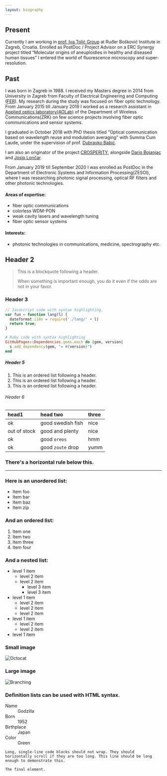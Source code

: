 ```yaml
---
layout: biography
---
```




## Present

Currently I am working in [prof. Iva Tolić Group](https://tolic.irb.hr) at Ruđer Bošković Institute in Zagreb, Croatia.
Enrolled as PostDoc / Project Advisor on a ERC Synergy project titled “Molecular origins of aneuploidies in healthy and diseased human tissues” I entered the world of fluorescence microscopy and super-resolution.
 

## Past

I was born in Zagreb in 1988. I received my Masters degree in 2014 from University in Zagreb from Faculty of Electrical Engineering and Computing ([FER](https://www.fer.unizg.hr)). My research during the study was focused on fiber optic technology. From January 2015 till January 2019 I worked as a research assistant in [Applied optics laboratory(AOLab)](https://aolab.fer.hr) of the Department of Wireless Communications(ZRK) on few science projects involving fiber optic communications and sensor systems.

I graduated in October 2018 with PhD thesis titled "Optical communication based on wavelength reuse and modulation averaging" with Summa Cum Laude, under the supervision of prof. [Dubravko Babić](https://aolab.fer.hr/aolab/people/dubravko_babic).

I am also an originator of the project [CROSPERITY](https://www.fer.unizg.hr/zkist/FERSAT/pocetak), alongside [Dario Bojanjac](https://www.fer.unizg.hr/zkist/djelatnici/dario_bojanjac) and [Josip Lončar](https://www.fer.unizg.hr/zkist/djelatnici/josip_loncar).

From January 2019 till September 2020 I was enrolled as PostDoc in the Department of Electronic Systems and Information Processing(ZESOI), where I was researching photonic signal processing, optical RF filters and other photonic technologies.


#### Areas of expertise:

*   fiber optic communications
*   colorless WDM-PON
*   weak cavity lasers and wavelength tuning
*   fiber optic sensor systems

#### Interests:

*   photonic technologies in communications, medicine, spectrography etc.

## Header 2

> This is a blockquote following a header.
>
> When something is important enough, you do it even if the odds are not in your favor.

### Header 3

```js
// Javascript code with syntax highlighting.
var fun = function lang(l) {
  dateformat.i18n = require('./lang/' + l)
  return true;
}
```

```ruby
# Ruby code with syntax highlighting
GitHubPages::Dependencies.gems.each do |gem, version|
  s.add_dependency(gem, "= #{version}")
end
```




##### Header 5

1.  This is an ordered list following a header.
2.  This is an ordered list following a header.
3.  This is an ordered list following a header.

###### Header 6

| head1        | head two          | three |
|:-------------|:------------------|:------|
| ok           | good swedish fish | nice  |
| out of stock | good and plenty   | nice  |
| ok           | good `oreos`      | hmm   |
| ok           | good `zoute` drop | yumm  |

### There's a horizontal rule below this.

* * *

### Here is an unordered list:

*   Item foo
*   Item bar
*   Item baz
*   Item zip

### And an ordered list:

1.  Item one
1.  Item two
1.  Item three
1.  Item four

### And a nested list:

- level 1 item
  - level 2 item
  - level 2 item
    - level 3 item
    - level 3 item
- level 1 item
  - level 2 item
  - level 2 item
  - level 2 item
- level 1 item
  - level 2 item
  - level 2 item
- level 1 item

### Small image

![Octocat](https://github.githubassets.com/images/icons/emoji/octocat.png)

### Large image

![Branching](https://guides.github.com/activities/hello-world/branching.png)


### Definition lists can be used with HTML syntax.

<dl>
<dt>Name</dt>
<dd>Godzilla</dd>
<dt>Born</dt>
<dd>1952</dd>
<dt>Birthplace</dt>
<dd>Japan</dd>
<dt>Color</dt>
<dd>Green</dd>
</dl>

```
Long, single-line code blocks should not wrap. They should horizontally scroll if they are too long. This line should be long enough to demonstrate this.
```

```
The final element.
```
